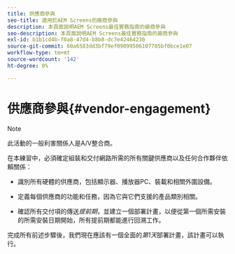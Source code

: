 ```yaml
---
title: 供應商參與
seo-title: 適用於AEM Screens的廠商參與
description: 本頁面說明AEM Screens最佳實務指南的廠商參與
seo-description: 本頁面說明AEM Screens最佳實務指南的廠商參與
exl-id: b1b1cd4b-f0a8-47d4-b8b8-dc7e42464230
source-git-commit: 60a6583dd3bf79ef09099506107705bf0bce1e07
workflow-type: tm+mt
source-wordcount: '142'
ht-degree: 0%

---
```


# 供應商參與{#vendor-engagement}

>[!NOTE]
>此活動的一般利害關係人是A/V整合商。

在本練習中，必須確定組裝和交付網路所需的所有關鍵供應商以及任何合作夥伴依賴關係：

* 識別所有硬體的供應商，包括顯示器、播放器PC、裝載和相關外圍設備。

* 定義每個供應商的功能和任務，因為它與它們支援的產品類別相關。

* 確認所有交付項的傳送&#x200B;*提前期*，並建立一個部署計畫，以便從第一個所需安裝的所需安裝日期開始，所有提前期都能進行回溯工作。

完成所有前述步驟後，我們現在應該有一個全面的&#x200B;*第1天*&#x200B;部署計畫，該計畫可以執行。

